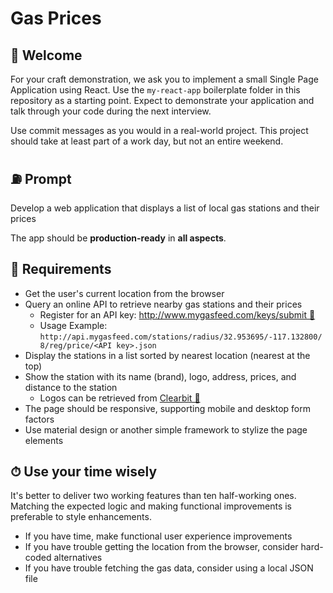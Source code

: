 # Gas Prices
## 👋 Welcome

For your craft demonstration, we ask you to implement a small Single Page Application using React. Use the `my-react-app` boilerplate folder in this repository as a starting point. Expect to demonstrate your application and talk through your code during the next interview.

Use commit messages as you would in a real-world project. This project should take at least part of a work day, but not an entire weekend.


## ⛽️ Prompt

Develop a web application that displays a list of local gas stations and their prices

The app should be **production-ready** in **all aspects**.


## 📐 Requirements
- Get the user's current location from the browser
- Query an online API to retrieve nearby gas stations and their prices
  - Register for an API key: [http://www.mygasfeed.com/keys/submit 🔗](http://www.mygasfeed.com/keys/submit)
  - Usage Example: `http://api.mygasfeed.com/stations/radius/32.953695/-117.132800/8/reg/price/<API key>.json`
- Display the stations in a list sorted by nearest location (nearest at the top)
- Show the station with its name (brand), logo, address, prices, and distance to the station
  - Logos can be retrieved from [Clearbit 🔗](https://clearbit.com/logo)
 - The page should be responsive, supporting mobile and desktop form factors
- Use material design or another simple framework to stylize the page elements


## ⏱ Use your time wisely
It's better to deliver two working features than ten half-working ones. Matching the expected logic and making functional improvements is preferable to style enhancements.



- If you have time, make functional user experience improvements
- If you have trouble getting the location from the browser, consider hard-coded alternatives
- If you have trouble fetching the gas data, consider using a local JSON file
